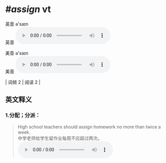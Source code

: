 # ***\#assign*** vt
英音 ə'saɪn  
英音
<audio src="./media/assign1_AAC.aac" controls="controls"></audio>

美音 ə'saɪn  
美音
<audio src="./media/assign2_AAC.aac" controls="controls"></audio>



| 词频 2 | 阅读 2 |  

英文释义
---
### 1.**分配；分派：**  

 > High school teachers should assign homework no more than twice a week.  
 > 中学老师给学生留作业每周不应超过两次。    
<audio src="./media/High school teachers should assign homework no more than twice a week_AAC.aac" controls="controls"></audio>


